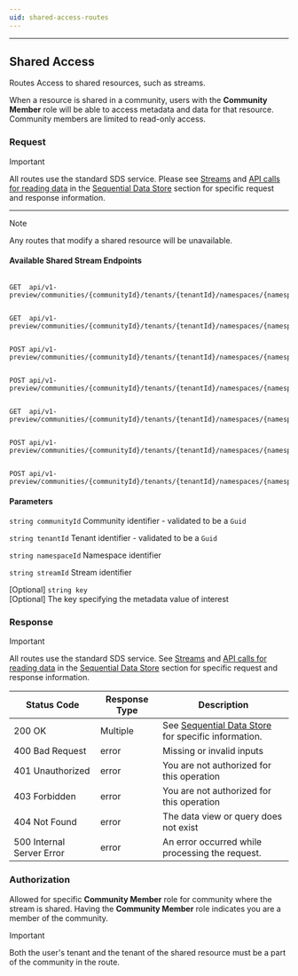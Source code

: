 ```yaml
---
uid: shared-access-routes
---
```


***

## Shared Access

Routes Access to shared resources, such as streams.

When a resource is shared in a community, users with the **Community Member** role will be able to access metadata and data for that resource. Community members are limited to read-only access.

### Request

> [!IMPORTANT]
>
> All routes use the standard SDS service. Please see [Streams](xref:sdsStreams) and [API calls for reading data](xref:sdsReadingDataApi) in the [Sequential Data Store](xref:sds) section for specific request and response information.

***

> [!NOTE]
>
> Any routes that modify a shared resource will be unavailable.

#### Available Shared Stream Endpoints

```text

GET  api/v1-preview/communities/{communityId}/tenants/{tenantId}/namespaces/{namespaceId}/streams/{streamId}

```

```text

GET  api/v1-preview/communities/{communityId}/tenants/{tenantId}/namespaces/{namespaceId}/streams/{streamId}/data/{*more} 

```

```text

POST api/v1-preview/communities/{communityId}/tenants/{tenantId}/namespaces/{namespaceId}/streams/{streamId}/data/Transform/{*more} 

```

```text

POST api/v1-preview/communities/{communityId}/tenants/{tenantId}/namespaces/{namespaceId}/streams/{streamId}/data/Join/{*more} 

```

```text

GET  api/v1-preview/communities/{communityId}/tenants/{tenantId}/namespaces/{namespaceId}/streams/{streamId}/metadata

```

```text

POST api/v1-preview/communities/{communityId}/tenants/{tenantId}/namespaces/{namespaceId}/streams/{streamId}/metadata/{key}

```

```text

POST api/v1-preview/communities/{communityId}/tenants/{tenantId}/namespaces/{namespaceId}/streams/{streamId}/tags

```

#### Parameters

`string communityId`
Community identifier - validated to be a `Guid`

`string tenantId`
Tenant identifier - validated to be a `Guid`

`string namespaceId`
Namespace identifier

`string streamId`
Stream identifier

[Optional] `string key`  
[Optional] The key specifying the metadata value of interest  

### Response

> [!IMPORTANT]
>
> All routes use the standard SDS service. See [Streams](xref:sdsStreams) and [API calls for reading data](xref:sdsReadingDataApi) in the [Sequential Data Store](xref:sds) section for specific request and response information.

| Status Code               | Response Type | Description                                                            |
|---------------------------|---------------|------------------------------------------------------------------------|
| 200 OK                    | Multiple      | See [Sequential Data Store](xref:sds) for specific information. |
| 400 Bad Request           | error         | Missing or invalid inputs                                              |
| 401 Unauthorized          | error         | You are not authorized for this operation                              |
| 403 Forbidden             | error         | You are not authorized for this operation                              |
| 404 Not Found             | error         | The data view or query does not exist                                  |
| 500 Internal Server Error | error         | An error occurred while processing the request.                        |

### Authorization

Allowed for specific **Community Member** role for community where the stream is shared. Having the **Community Member** role indicates you are a member of the community.

> [!IMPORTANT]
>
> Both the user's tenant and the tenant of the shared resource must be a part of the community in the route.
